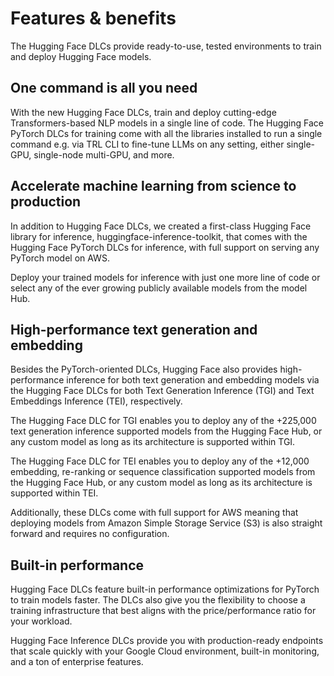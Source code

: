 # Features & benefits

The Hugging Face DLCs provide ready-to-use, tested environments to train and deploy Hugging Face models.

## One command is all you need

With the new Hugging Face DLCs, train and deploy cutting-edge Transformers-based NLP models in a single line of code. The Hugging Face PyTorch DLCs for training come with all the libraries installed to run a single command e.g. via TRL CLI to fine-tune LLMs on any setting, either single-GPU, single-node multi-GPU, and more.

## Accelerate machine learning from science to production

In addition to Hugging Face DLCs, we created a first-class Hugging Face library for inference, huggingface-inference-toolkit, that comes with the Hugging Face PyTorch DLCs for inference, with full support on serving any PyTorch model on AWS.

Deploy your trained models for inference with just one more line of code or select any of the ever growing publicly available models from the model Hub.

## High-performance text generation and embedding

Besides the PyTorch-oriented DLCs, Hugging Face also provides high-performance inference for both text generation and embedding models via the Hugging Face DLCs for both Text Generation Inference (TGI) and Text Embeddings Inference (TEI), respectively.

The Hugging Face DLC for TGI enables you to deploy any of the +225,000 text generation inference supported models from the Hugging Face Hub, or any custom model as long as its architecture is supported within TGI.

The Hugging Face DLC for TEI enables you to deploy any of the +12,000 embedding, re-ranking or sequence classification supported models from the Hugging Face Hub, or any custom model as long as its architecture is supported within TEI.

Additionally, these DLCs come with full support for AWS meaning that deploying models from Amazon Simple Storage Service (S3) is also straight forward and requires no configuration.

## Built-in performance

Hugging Face DLCs feature built-in performance optimizations for PyTorch to train models faster. The DLCs also give you the flexibility to choose a training infrastructure that best aligns with the price/performance ratio for your workload.

Hugging Face Inference DLCs provide you with production-ready endpoints that scale quickly with your Google Cloud environment, built-in monitoring, and a ton of enterprise features.